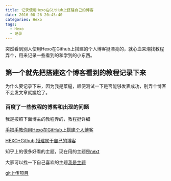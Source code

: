 ```yaml
---
title: 记录使用Hexo在GitHub上搭建自己的博客
date: 2016-08-26 20:45:40
categories: Hexo
tags:
  - Hexo
  - 记录
---
```

突然看到别人使用Hexo在Github上搭建的个人博客挺漂亮的，就心血来潮找教程弄个，用来记录一些看到的和学到的小东西。
## 第一个就先把搭建这个博客看到的教程记录下来
为什么要记录下来，因为我是菜逼，顺便测试一下是否能够发表成功，别弄个博客不会发文章就尴尬了。

### 百度了一些教程的博客和出现的问题
我是按照下面博主的教程弄的，教程挺详细

[手把手教你用Hexo在GitHub上搭建个人博客](http://www.jianshu.com/p/44a1be815400)

[HEXO+Github,搭建属于自己的博客](http://www.jianshu.com/p/465830080ea9)

知乎上的很多好看的主题，现在用的主题是[next](https://github.com/iissnan/hexo-theme-next)

大家可以找一下自己喜欢的主题[我是主题](http://www.zhihu.com/question/24422335)

[git上传项目](http://www.jianshu.com/p/eaf2edb496f7)




